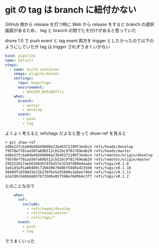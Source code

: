 git の tag は branch に紐付かない
===

GitHub 側から release を打つ時に Web から release をすると branch の選択画面があるため、
tag と branch の間でヒモ付けがあると思っていた



drone 1.0 で push event と tag event 両方を trigger としたかったので以下のようにしていたが tag は trigger されずうまくいかない

```yaml
kind: pipeline
name: default
steps:
  - name: build container
    image: plugins/docker
    settings:
      repo: hoge/fuga
      environment:
        - DOCKER_BUILDKIT=1
    when:
      branch:
        - master
        - develop
      event:
        - push
        - tag
```


よくよく考えると refs/tags だよなと思って show-ref を見ると

```console
➜ git show-ref
ed0e23fcba04b46649600a23b46371299f3eebce refs/heads/develop
79578ef701aa507a89b512cb52bc9781769eab29 refs/heads/master
ed0e23fcba04b46649600a23b46371299f3eebce refs/remotes/origin/develop
79578ef701aa507a89b512cb52bc9781769eab29 refs/remotes/origin/master
295322817aeb6386dbf8fba57e32547d80e4aada refs/tags/v0.1.0
3a61d3afba80489c72b649b7940bf58d0ad23d40 refs/tags/v0.1.10
50d0df1d398d3e22b239fbe5a55888e3abee74bd refs/tags/v0.1.11
a2a7d9cb48bb685f6f3589e85f598e76d964c3ff refs/tags/v0.1.2
```
とのことなので


```yaml
    when:
      ref:
        include:
          - refs/heads/develop
          - refs/heads/master
          - refs/tags/*
      event:
        - push
        - tag
```
でうまくいった
